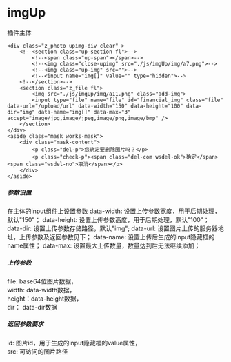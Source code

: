 # imgUp
插件主体
```
<div class="z_photo upimg-div clear" >
    <!--<section class="up-section fl">-->
        <!--<span class="up-span"></span>-->
        <!--<img class="close-upimg" src="./js/imgUp/img/a7.png">-->
        <!--<img class="up-img" src="">-->
        <!--<input name="img[]" value="" type="hidden">-->
    <!--</section>-->
    <section class="z_file fl">
        <img src="./js/imgUp/img/a11.png" class="add-img">
        <input type="file" name="file" id="financial_img" class="file" data-url="/upload/url" data-width="150" data-height="100" data-dir="img" data-name="img[]" data-max="3" accept="image/jpg,image/jpeg,image/png,image/bmp" />
    </section>
</div>
<aside class="mask works-mask">
    <div class="mask-content">
        <p class="del-p">您确定要删除图片吗？</p>
        <p class="check-p"><span class="del-com wsdel-ok">确定</span><span class="wsdel-no">取消</span></p>
    </div>
</aside>
```

##### 参数设置
在主体的input组件上设置参数
data-width: 设置上传参数宽度，用于后期处理，默认"150"；
data-height: 设置上传参数高度，用于后期处理，默认"100"；
data-dir: 设置上传参数存储路径，默认"img";
data-url: 设置图片上传的服务器地址，上传参数及返回参数见下；
data-name: 设置上传后生成的input隐藏框的name属性；
data-max: 设置最大上传数量，数量达到后无法继续添加；

##### 上传参数
file: base64位图片数据，  
width: data-width数据，  
height：data-height数据，  
dir： data-dir数据  

##### 返回参数要求
id: 图片id，用于生成的input隐藏框的value属性，  
src: 可访问的图片路径
